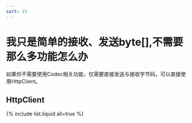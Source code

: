 ```yaml
---
sort: 15
---
```


# 我只是简单的接收、发送byte[],不需要那么多功能怎么办
如果你不需要使用Codec相关功能，仅需要直接发送与接收字节码，可以直接使用HttpClient。

## HttpClient
{% include list.liquid all=true %}